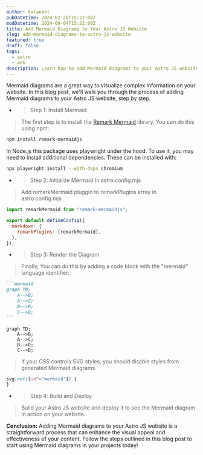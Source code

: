 ```yaml
---
author: kalanakt
pubDatetime: 2024-02-28T15:22:00Z
modDatetime: 2024-09-04T15:22:00Z
title: Add Mermaid Diagrams to Your Astro JS Website
slug: add-mermaid-diagrams-to-astro-js-website
featured: true
draft: false
tags:
  - astro
  - web
description: Learn how to add Mermaid diagrams to your Astro JS website.
---
```


Mermaid diagrams are a great way to visualize complex information on your website. In this blog post,
we'll walk you through the process of adding Mermaid diagrams to your Astro JS website, step by step.

- > Step 1: Install Mermaid

> The first step is to install the [Remark Mermaid](https://github.com/remcohaszing/remark-mermaidjs) library. You can do this using npm:

```bash
npm install remark-mermaidjs
```

In Node.js this package uses playwright under the hood. To use it, you may need to install additional dependencies. These can be installed with:

```bash
npx playwright install --with-deps chromium
```

- > Step 2: Initialize Mermaid In astro.config.mjs

> Add remarkMermaid pluggin to remarkPlugins array in astro.config.mjs

```javascript title="astro.config.mjs" ins={1,5}
import remarkMermaid from "remark-mermaidjs";

export default defineConfig({
  markdown: {
    remarkPlugins: [remarkMermaid],
  },
});
```

- > Step 3: Render the Diagram

> Finally, You can do this by adding a code block with the "mermaid" language identifier:

````markdown
```mermaid
graph TD;
    A-->B;
    A-->C;
    B-->D;
    C-->D;
```
````

```mermaid
graph TD;
    A-->B;
    A-->C;
    B-->D;
    C-->D;
```

> If your CSS controls SVG styles, you should disable styles from generated Mermaid diagrams.

```css
svg:not([id^="mermaid"]) {
}
```

- > Step 4: Build and Deploy

> Build your Astro JS website and deploy it to see the Mermaid diagram in action on your website.

**Conclusion:**
Adding Mermaid diagrams to your Astro JS website is a straightforward process that can enhance the visual appeal and effectiveness of your content. Follow the steps outlined in this blog post to start using Mermaid diagrams in your projects today!
